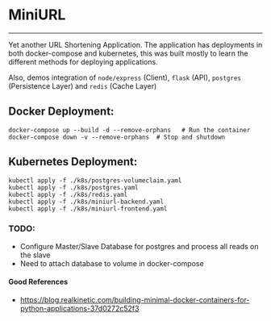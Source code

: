 # MiniURL

----

Yet another URL Shortening Application.
The application has deployments in both docker-compose and kubernetes, this was built mostly to learn the different methods for deploying applications.

Also, demos integration of `node/express` (Client), `flask` (API), `postgres` (Persistence Layer) and `redis` (Cache Layer) 

## Docker Deployment:
```
docker-compose up --build -d --remove-orphans   # Run the container
docker-compose down -v --remove-orphans  # Stop and shutdown
``` 
## Kubernetes Deployment:
```
kubectl apply -f ./k8s/postgres-volumeclaim.yaml
kubectl apply -f ./k8s/postgres.yaml
kubectl apply -f ./k8s/redis.yaml
kubectl apply -f ./k8s/miniurl-backend.yaml
kubectl apply -f ./k8s/miniurl-frontend.yaml
```

### TODO:
 - Configure Master/Slave Database for postgres and process all reads on the slave 
 - Need to attach database to volume in docker-compose
 


#### Good References 
 - https://blog.realkinetic.com/building-minimal-docker-containers-for-python-applications-37d0272c52f3
